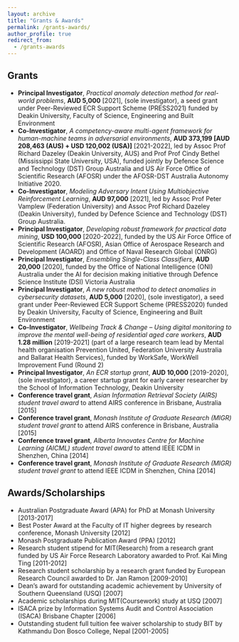 ```yaml
---
layout: archive
title: "Grants & Awards"
permalink: /grants-awards/
author_profile: true
redirect_from:
  - /grants-awards
---
```


Grants
----------------
* <b>Principal Investigator</b>, <i>Practical anomaly detection method for real-world problems</i>, <b>AUD 5,000</b> [2021], (sole investigator), a seed grant under Peer-Reviewed ECR Support Scheme (PRESS2021) funded by Deakin University, Faculty of Science, Engineering and Built Environment
* <b>Co-Investigator</b>, <i>A competency-aware multi-agent framework for human-machine teams in adversarial environments</i>, <b>AUD 373,199 [AUD 208,463 (AUS) + USD 120,002 (USA)]</b> [2021-2022], led by Assoc Prof Richard Dazeley (Deakin University, AUS) and Prof Prof Cindy Bethel (Mississippi State University, USA), funded jointly by Defence Science and Technology (DST) Group Australia and US Air Force Office of Scientific Research (AFOSR) under the AFOSR-DST Australia Autonomy Initiative 2020.
* <b>Co-Investigator</b>, <i>Modeling Adversary Intent Using Multiobjective Reinforcement Learning</i>, <b>AUD 97,000</b> [2021], led by  Assoc Prof Peter Vamplew (Federation University) and Assoc Prof Richard Dazeley (Deakin University), funded by Defence Science and Technology (DST) Group Australia.
* <b>Principal Investigator</b>, <i>Developing robust framework for practical data mining</i>, <b>USD 100,000</b> [2020-2022], funded by the US Air Force Office of Scientific Research (AFOSR), Asian Office of Aerospace Research and Development (AOARD) and Office of Naval Research Global (ONRG)
* <b>Principal Investigator</b>, <i>Ensembling Single-Class Classifiers</i>, <b>AUD 20,000</b> [2020], funded by the Office of National Intelligence (ONI) Australia under the AI for decision making initiative through Defence Science Institute (DSI) Victoria Australia
* <b>Principal Investigator</b>, <i>A new robust method to detect anomalies in cybersecurity datasets</i>, <b>AUD 5,000</b> [2020], (sole investigator), a seed grant under Peer-Reviewed ECR Support Scheme (PRESS2020) funded by Deakin University, Faculty of Science, Engineering and Built Environment
* <b>Co-Investigator</b>, <i>Wellbeing Track & Change – Using digital monitoring to improve the mental well-being of residential aged care workers</i>, <b>AUD 1.28 million</b> [2019-2021] (part of a large research team lead by Mental health organisation Prevention United, Federation University Australia and Ballarat Health Services), funded by WorkSafe, WorkWell Improvement Fund (Round 2)
* <b>Principal Investigator</b>, <i>An ECR startup grant</i>, <b>AUD 10,000</b> [2019-2020], (sole investigator), a career startup grant for early career researcher by the School of Information Technology, Deakin University
* <b>Conference travel grant</b>, <i>Asian Information Retrieval Society (AIRS) student travel award</i> to attend AIRS conference in Brisbane, Australia [2015]
* <b>Conference travel grant</b>, <i>Monash Institute of Graduate Research (MIGR) student travel grant</i> to attend AIRS conference in Brisbane, Australia [2015]
* <b>Conference travel grant</b>, <i>Alberta Innovates Centre for Machine Learning (AICML) student travel award</i> to attend IEEE ICDM in Shenzhen, China [2014]
* <b>Conference travel grant</b>, <i>Monash Institute of Graduate Research (MIGR) student travel grant</i> to attend IEEE ICDM in Shenzhen, China [2014]

Awards/Scholarships
--------------------
* Australian Postgraduate Award (APA) for PhD at Monash University [2013-2017]
* Best Poster Award at the Faculty of IT higher degrees by research conference, Monash University [2012]
* Monash Postgraduate Publication Award (PPA) [2012]
* Research student stipend for MIT(Research) from a research grant funded by US Air Force Research Laboratory awarded to Prof. Kai Ming Ting [2011-2012]
* Research student scholarship by a research grant funded by European Research Council awarded to Dr. Jan Ramon [2009-2010]
* Dean’s award for outstanding academic achievement by University of Southern Queensland (USQ) [2007]
* Academic scholarships during MIT(Coursework) study at USQ [2007]
* ISACA prize by Information Systems Audit and Control Association (ISACA) Brisbane Chapter [2006]
* Outstanding student full tuition fee waiver scholarship to study BIT by Kathmandu Don Bosco College, Nepal [2001-2005] 
